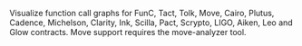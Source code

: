 Visualize function call graphs for FunC, Tact, Tolk, Move, Cairo, Plutus, Cadence, Michelson, Clarity, Ink, Scilla, Pact, Scrypto, LIGO, Aiken, Leo and Glow contracts. Move support requires the move-analyzer tool.

